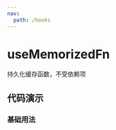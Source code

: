 ```yaml
---
nav:
  path: /hooks
---
```


# useMemorizedFn

持久化缓存函数，不受依赖项

## 代码演示

### 基础用法

<code hideActions='["CSB"]' src="./demo/demo1.tsx" />
